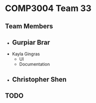 # COMP3004 Team 33
## Team Members
- Gurpiar Brar
  - 
- Kayla Gingras
  - UI
  - Documentation
- Christopher Shen
  -
 
 ## TODO
